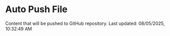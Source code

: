 # Auto Push File

Content that will be pushed to GitHub repository.
Last updated: 08/05/2025, 10:32:49 AM